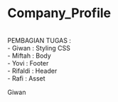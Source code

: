 # Company_Profile
<br>
PEMBAGIAN TUGAS :
<br>
- Giwan : Styling CSS
<br>
- Miftah : Body
<br>
- Yovi : Footer
<br>
- Rifaldi : Header
<br>
- Rafi : Asset

Giwan
